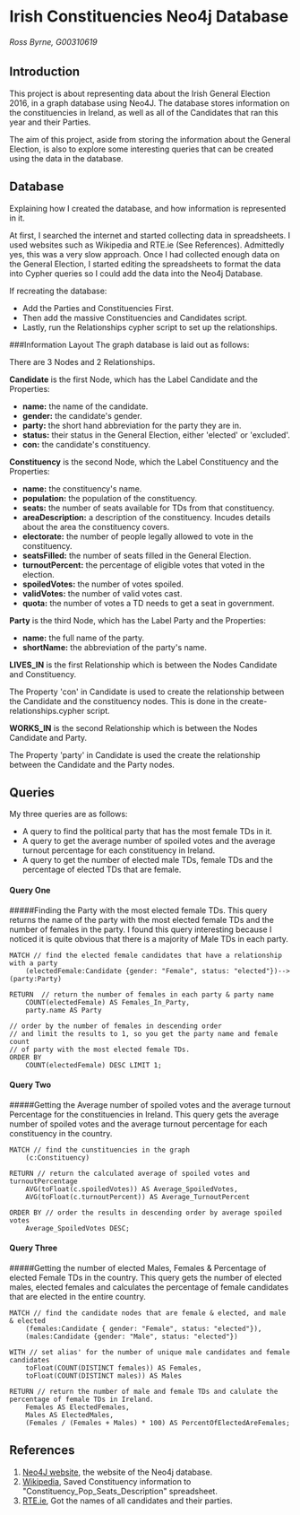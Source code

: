 # Irish Constituencies Neo4j Database
###### Ross Byrne, G00310619

## Introduction
This project is about representing data about the Irish General Election 2016, in a graph database using Neo4J.
The database stores information on the constituencies in Ireland, as well as all of the Candidates that ran
this year and their Parties.

The aim of this project, aside from storing the information about the General Election, is also to explore
some interesting queries that can be created using the data in the database.

## Database
Explaining how I created the database, and how information is represented in it.

At first, I searched the internet and started collecting data in spreadsheets. I used websites such as Wikipedia and RTE.ie (See References).
Admittedly yes, this was a very slow approach. Once I had collected enough data on the General Election, I started editing the spreadsheets
to format the data into Cypher queries so I could add the data into the Neo4j Database.

If recreating the database: 
- Add the Parties and Constituencies First.
- Then add the massive Constituencies and Candidates script.
- Lastly, run the Relationships cypher script to set up the relationships.

###Information Layout
The graph database is laid out as follows:

There are 3 Nodes and 2 Relationships.

**Candidate** is the first Node, which has the Label Candidate and the Properties:
- **name:** the name of the candidate.
- **gender:** the candidate's gender.
- **party:** the short hand abbreviation for the party they are in.
- **status:** their status in the General Election, either 'elected' or 'excluded'.
- **con:** the candidate's constituency.

**Constituency** is the second Node, which the Label Constituency and the Properties:
- **name:** the constituency's name.
- **population:** the population of the constituency.
- **seats:** the number of seats available for TDs from that constituency.
- **areaDescription:** a description of the constituency. Incudes details about the area the constituency covers.
- **electorate:** the number of people legally allowed to vote in the constituency.
- **seatsFilled:** the number of seats filled in the General Election.
- **turnoutPercent:** the percentage of eligible votes that voted in the election.
- **spoiledVotes:** the number of votes spoiled.
- **validVotes:** the number of valid votes cast.
- **quota:** the number of votes a TD needs to get a seat in government.
	
**Party** is the third Node, which has the Label Party and the Properties:
- **name:** the full name of the party.
- **shortName:** the abbreviation of the party's name.

**LIVES_IN** is the first Relationship which is between the Nodes Candidate and Constituency.

The Property 'con' in Candidate is used to create the relationship between the Candidate and the constituency nodes.
This is done in the create-relationships.cypher script.

**WORKS_IN** is the second Relationship which is between the Nodes Candidate and Party.

The Property 'party' in Candidate is used the create the relationship between the Candidate and the Party nodes.

## Queries
My three queries are as follows:

- A query to find the political party that has the most female TDs in it.
- A query to get the average number of spoiled votes and the average turnout percentage for each constituency in Ireland.
- A query to get the number of elected male TDs, female TDs and the percentage of elected TDs that are female.

#### Query One
#####Finding the Party with the most elected female TDs.
This query returns the name of the party with the most elected female TDs and the number of females in the party.
I found this query interesting because I noticed it is quite obvious that there is a majority of Male TDs in each party.
```cypher
MATCH // find the elected female candidates that have a relationship with a party
	(electedFemale:Candidate {gender: "Female", status: "elected"})-->(party:Party) 
	
RETURN  // return the number of females in each party & party name
	COUNT(electedFemale) AS Females_In_Party, 
	party.name AS Party 
	
// order by the number of females in descending order 
// and limit the results to 1, so you get the party name and female count
// of party with the most elected female TDs.
ORDER BY	
	COUNT(electedFemale) DESC LIMIT 1;
```

#### Query Two
#####Getting the Average number of spoiled votes and the average turnout Percentage for the constituencies in Ireland.
This query gets the average number of spoiled votes and the average turnout percentage for each constituency in the country.
```cypher
MATCH // find the cunstituencies in the graph
	(c:Constituency)
	
RETURN // return the calculated average of spoiled votes and turnoutPercentage
	AVG(toFloat(c.spoiledVotes)) AS Average_SpoiledVotes, 
	AVG(toFloat(c.turnoutPercent)) AS Average_TurnoutPercent
	
ORDER BY // order the results in descending order by average spoiled votes
	Average_SpoiledVotes DESC;
```

#### Query Three
#####Getting the number of elected Males, Females & Percentage of elected Female TDs in the country.
This query gets the number of elected males, elected females and calculates the percentage of female candidates that are elected
in the entire country.

```cypher
MATCH // find the candidate nodes that are female & elected, and male & elected
	(females:Candidate { gender: "Female", status: "elected"}), 
	(males:Candidate {gender: "Male", status: "elected"})
	
WITH // set alias' for the number of unique male candidates and female candidates
	toFloat(COUNT(DISTINCT females)) AS Females,
	toFloat(COUNT(DISTINCT males)) AS Males
	
RETURN // return the number of male and female TDs and calulate the percentage of female TDs in Ireland.
	Females AS ElectedFemales,
	Males AS ElectedMales,
	(Females / (Females + Males) * 100) AS PercentOfElectedAreFemales; 
```

## References
1. [Neo4J website](http://neo4j.com/), the website of the Neo4j database.
2. [Wikipedia](https://en.wikipedia.org/wiki/Parliamentary_constituencies_in_the_Republic_of_Ireland), Saved Constituency information to "Constituency_Pop_Seats_Description" spreadsheet.
3. [RTE.ie](http://www.rte.ie/news/election-2016/candidates/), Got the names of all candidates and their parties.
